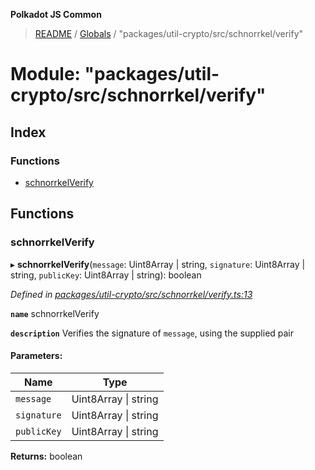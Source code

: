 **Polkadot JS Common**

> [README](../README.md) / [Globals](../globals.md) / "packages/util-crypto/src/schnorrkel/verify"

# Module: "packages/util-crypto/src/schnorrkel/verify"

## Index

### Functions

* [schnorrkelVerify](_packages_util_crypto_src_schnorrkel_verify_.md#schnorrkelverify)

## Functions

### schnorrkelVerify

▸ **schnorrkelVerify**(`message`: Uint8Array \| string, `signature`: Uint8Array \| string, `publicKey`: Uint8Array \| string): boolean

*Defined in [packages/util-crypto/src/schnorrkel/verify.ts:13](https://github.com/polkadot-js/common/blob/c366e637/packages/util-crypto/src/schnorrkel/verify.ts#L13)*

**`name`** schnorrkelVerify

**`description`** Verifies the signature of `message`, using the supplied pair

#### Parameters:

Name | Type |
------ | ------ |
`message` | Uint8Array \| string |
`signature` | Uint8Array \| string |
`publicKey` | Uint8Array \| string |

**Returns:** boolean
